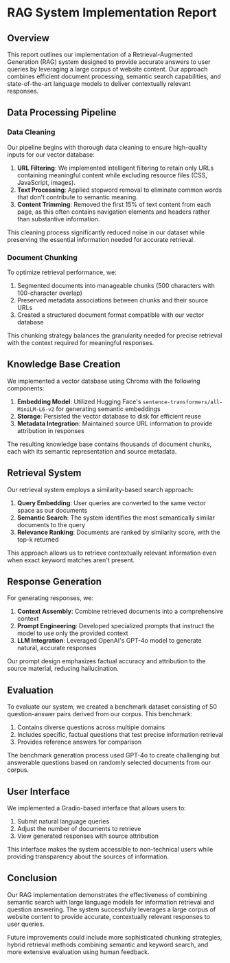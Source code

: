 # RAG System Implementation Report

## Overview

This report outlines our implementation of a Retrieval-Augmented Generation (RAG) system designed to provide accurate answers to user queries by leveraging a large corpus of website content. Our approach combines efficient document processing, semantic search capabilities, and state-of-the-art language models to deliver contextually relevant responses.

## Data Processing Pipeline

### Data Cleaning

Our pipeline begins with thorough data cleaning to ensure high-quality inputs for our vector database:

1. **URL Filtering**: We implemented intelligent filtering to retain only URLs containing meaningful content while excluding resource files (CSS, JavaScript, images).
2. **Text Processing**: Applied stopword removal to eliminate common words that don't contribute to semantic meaning.
3. **Content Trimming**: Removed the first 15% of text content from each page, as this often contains navigation elements and headers rather than substantive information.

This cleaning process significantly reduced noise in our dataset while preserving the essential information needed for accurate retrieval.

### Document Chunking

To optimize retrieval performance, we:

1. Segmented documents into manageable chunks (500 characters with 100-character overlap)
2. Preserved metadata associations between chunks and their source URLs
3. Created a structured document format compatible with our vector database

This chunking strategy balances the granularity needed for precise retrieval with the context required for meaningful responses.

## Knowledge Base Creation

We implemented a vector database using Chroma with the following components:

1. **Embedding Model**: Utilized Hugging Face's `sentence-transformers/all-MiniLM-L6-v2` for generating semantic embeddings
2. **Storage**: Persisted the vector database to disk for efficient reuse
3. **Metadata Integration**: Maintained source URL information to provide attribution in responses

The resulting knowledge base contains thousands of document chunks, each with its semantic representation and source metadata.

## Retrieval System

Our retrieval system employs a similarity-based search approach:

1. **Query Embedding**: User queries are converted to the same vector space as our documents
2. **Semantic Search**: The system identifies the most semantically similar documents to the query
3. **Relevance Ranking**: Documents are ranked by similarity score, with the top-k returned

This approach allows us to retrieve contextually relevant information even when exact keyword matches aren't present.

## Response Generation

For generating responses, we:

1. **Context Assembly**: Combine retrieved documents into a comprehensive context
2. **Prompt Engineering**: Developed specialized prompts that instruct the model to use only the provided context
3. **LLM Integration**: Leveraged OpenAI's GPT-4o model to generate natural, accurate responses

Our prompt design emphasizes factual accuracy and attribution to the source material, reducing hallucination.

## Evaluation

To evaluate our system, we created a benchmark dataset consisting of 50 question-answer pairs derived from our corpus. This benchmark:

1. Contains diverse questions across multiple domains
2. Includes specific, factual questions that test precise information retrieval
3. Provides reference answers for comparison

The benchmark generation process used GPT-4o to create challenging but answerable questions based on randomly selected documents from our corpus.

## User Interface

We implemented a Gradio-based interface that allows users to:

1. Submit natural language queries
2. Adjust the number of documents to retrieve
3. View generated responses with source attribution

This interface makes the system accessible to non-technical users while providing transparency about the sources of information.

## Conclusion

Our RAG implementation demonstrates the effectiveness of combining semantic search with large language models for information retrieval and question answering. The system successfully leverages a large corpus of website content to provide accurate, contextually relevant responses to user queries.

Future improvements could include more sophisticated chunking strategies, hybrid retrieval methods combining semantic and keyword search, and more extensive evaluation using human feedback.